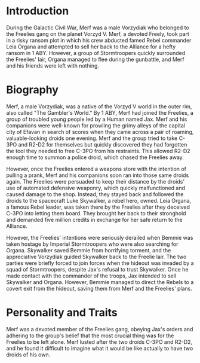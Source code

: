 # Introduction

During the Galactic Civil War, Merf was a male Vorzydiak who belonged to the Freelies gang on the planet Vorzyd V.
Merf, a devoted Freely, took part in a risky ransom plot in which his crew abducted famed Rebel commander Leia Organa and attempted to sell her back to the Alliance for a hefty ransom in 1 ABY.
However, a group of Stormtroopers quickly surrounded the Freelies' lair, Organa managed to flee during the gunbattle, and Merf and his friends were left with nothing.

# Biography

Merf, a male Vorzydiak, was a native of the Vorzyd V world in the outer rim, also called "The Gambler's World." By 1 ABY, Merf had joined the Freelies, a group of troubled young people led by a Human named Jax.
Merf and his companions were well-known for prowling the grimy alleys of the capital city of Efavan in search of scores when they came across a pair of roaming, valuable-looking droids one evening.
Merf and the group tried to take C-3PO and R2-D2 for themselves but quickly discovered they had forgotten the tool they needed to free C-3PO from his restraints.
This allowed R2-D2 enough time to summon a police droid, which chased the Freelies away.

However, once the Freelies entered a weapons store with the intention of pulling a prank, Merf and his companions soon ran into those same droids again.
The Freelies were persuaded to keep their distance by the droids' use of automated defensive weaponry, which quickly malfunctioned and caused damage to the shop.
Instead, they stayed back and followed the droids to the spacecraft Luke Skywalker, a rebel hero, owned.
Leia Organa, a famous Rebel leader, was taken there by the Freelies after they deceived C-3PO into letting them board.
They brought her back to their stronghold and demanded five million credits in exchange for her safe return to the Alliance.

However, the Freelies' intentions were seriously derailed when Bemmie was taken hostage by Imperial Stormtroopers who were also searching for Organa.
Skywalker saved Bemmie from horrifying torment, and the appreciative Vorzydiak guided Skywalker back to the Freelie lair.
The two parties were briefly forced to join forces when the hideout was invaded by a squad of Stormtroopers, despite Jax's refusal to trust Skywalker.
Once he made contact with the commander of the troops, Jax intended to sell Skywalker and Organa.
However, Bemmie managed to direct the Rebels to a covert exit from the hideout, saving them from Merf and the Freelies' plans.

# Personality and Traits

Merf was a devoted member of the Freelies gang, obeying Jax's orders and adhering to the group's belief that the most crucial thing was for the Freelies to be left alone.
Merf lusted after the two droids C-3PO and R2-D2, and he found it difficult to imagine what it would be like actually to have two droids of his own.
